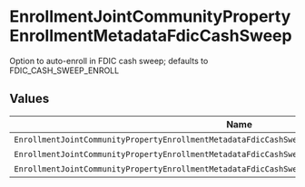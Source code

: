 # EnrollmentJointCommunityPropertyEnrollmentMetadataFdicCashSweep

Option to auto-enroll in FDIC cash sweep; defaults to FDIC_CASH_SWEEP_ENROLL


## Values

| Name                                                                                                | Value                                                                                               |
| --------------------------------------------------------------------------------------------------- | --------------------------------------------------------------------------------------------------- |
| `EnrollmentJointCommunityPropertyEnrollmentMetadataFdicCashSweepAutoEnrollFdicCashSweepUnspecified` | AUTO_ENROLL_FDIC_CASH_SWEEP_UNSPECIFIED                                                             |
| `EnrollmentJointCommunityPropertyEnrollmentMetadataFdicCashSweepFdicCashSweepEnroll`                | FDIC_CASH_SWEEP_ENROLL                                                                              |
| `EnrollmentJointCommunityPropertyEnrollmentMetadataFdicCashSweepFdicCashSweepDecline`               | FDIC_CASH_SWEEP_DECLINE                                                                             |